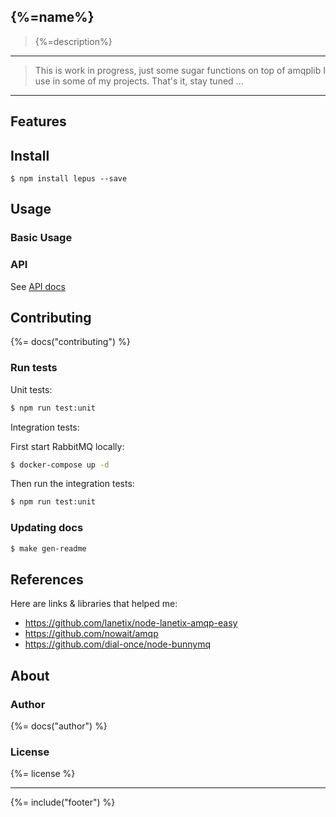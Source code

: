 ## {%=name%}

> {%=description%}

---

> This is work in progress, just some sugar functions on top of amqplib I use in some of my projects.
> That's it, stay tuned ...

---

## Features

## Install

```
$ npm install lepus --save
```

## Usage

### Basic Usage

### API

See [API docs](./docs/api-docs.md)

## Contributing

{%= docs("contributing") %}

### Run tests

Unit tests:

```bash
$ npm run test:unit
```

Integration tests:

First start RabbitMQ locally:
```sh
$ docker-compose up -d
```

Then run the integration tests:
```bash
$ npm run test:unit
```

### Updating docs

```sh
$ make gen-readme
```

## References

Here are links & libraries that helped me:
- https://github.com/lanetix/node-lanetix-amqp-easy
- https://github.com/nowait/amqp
- https://github.com/dial-once/node-bunnymq

## About

### Author
{%= docs("author") %}

### License
{%= license %}

***

{%= include("footer") %}


